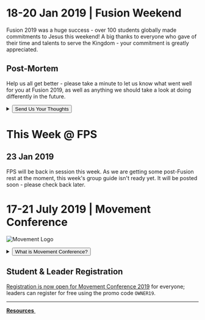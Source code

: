 # 18-20 Jan 2019 | Fusion Weekend    
Fusion 2019 was a huge success - over 100 students globally made commitments to Jesus this weekend! A big thanks to everyone who gave of their time and talents to serve the Kingdom - your commitment is greatly appreciated.  

## Post-Mortem  
Help us all get better - please take a minute to let us know what went well for you at Fusion 2019, as well as anything we should take a look at doing differently in the future.  

<details>
<summary><button type="button" class="btn btn-default btn-sm">Send Us Your Thoughts</button></summary>
<form name="Fusion-2019-Hotwash" netlify>
  <br>Name: <input type="text" name="Leader"><br><br>
  I lead
  <select name="Grade">
    <option value="6th Grade">6th</option>
    <option value="7th Grade">7th</option>
    <option value="8th Grade">8th</option>
    <option value="9th Grade">9th</option>
    <option value="10th Grade">10th</option>
    <option value="11th Grade">11th</option>
    <option value="12th Grade">12th</option>
  </select>
  Grade
  <select name="Gender">
    <option value="Guys">Guys</option>
    <option value="Gals">Gals</option>
  </select><br><br>
  Contact Preference (in case clarification is needed): <br>
  <input type="radio" name="SendBy" value="Email"> Email: <input type="email" name="Address"><br>
  <input type="radio" name="SendBy" value="Text"> Text Message: <input type="tel" name="Number" pattern="[0-9]{3}-[0-9]{3}-[0-9]{4}"> <i>Format: 123-456-7890</i><br><br>
  What Went Well:<br>
  <textarea name="WWW"></textarea><br>
  Take a Look At:<br>
  <textarea name="TALA"></textarea><br>
  <div netlify-recaptcha></div><br>
  <button type="submit">Send Now</button>
</form>
</details>

# This Week @ FPS

## 23 Jan 2019  
FPS will be back in session this week. As we are getting some post-Fusion rest at the moment, this week's group guide isn't ready yet. It will be posted soon - please check back later.  

<!-- set class to 'btn-primary' to make it blue & 'btn-danger' to make it red -->
<!--
<a class="btn btn-primary btn-block" href="#17-21-july-2019-movement-conference" role="button"><span id="MyTimer"></span> until the Movement begins - are you ready?</a>
-->

# 17-21 July 2019 | Movement Conference  
![Movement Logo](https://d16gqslxckkrrx.cloudfront.net/resized/480/images/events/movement-conference-2019-tall.jpg "Movement 2019 Logo")
<details>
  <summary><button type="button" class="btn btn-default btn-xs">What is Movement Conference?</button></summary>
  <h4>Movement is a three day conference where students from across the state of Tennessee are encouraged and inspired to join the movement and take it back to their schools and communities. Students will experience incredible worship and music, be inspired by world-class communicators, and have a ton of fun with hundreds of other students. An awakening is coming to our nation, and we believe it will start right here, right now - will you join the Movement?</h4>
</details>  

## Student & Leader Registration
[Registration is now open for Movement Conference 2019](https://movementconf.com/) for everyone; leaders can register for free using the promo code `OWNER19`.

<!--
# Jan 2020 | Fusion Weekend
<details>
  <summary><button type="button" class="btn btn-default btn-xs">What is Fusion Weekend?</button></summary>
  <h4>Fusion is an overnight weekend retreat that begins on Friday evening and ends on Sunday afternoon. Leaders and students will stay in a local host home for fellowship, small group time, meals, and some sleep each night. Music, worship, speaker messages, and just-for-fun events are experienced Friday night and throughout the day Saturday. The weekend closes out on Sunday at your local Faith Promise campus.</h4>
</details>
More information about Fusion 2020 will be posted soon.    
-->

<!--End of Markdown Content-->
<script src="scripts.js"></script>

<!--Bottom Page Nav Buttons-->
<hr>
<a class="btn btn-default btn-sm" href="/resources" role="button"><b>Resources</b>&nbsp;<i class="fa fa-arrow-right"></i></a>
